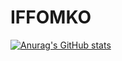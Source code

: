 <h1 class="name">IFFOMKO</h1>
 
[![Anurag's GitHub stats](https://github-readme-stats.vercel.app/api?username=iffomko)](https://github.com/anuraghazra/github-readme-stats)
